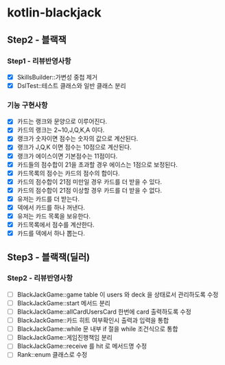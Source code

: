 # kotlin-blackjack

## Step2 - 블랙잭

### Step1 - 리뷰반영사항
- [x] SkillsBuilder::가변성 중첩 제거
- [x] DslTest::테스트 클래스와 일반 클래스 분리

### 기능 구현사항
- [x] 카드는 랭크와 문양으로 이루어진다.
- [x] 카드의 랭크는 2~10,J,Q,K,A 이다.
- [x] 랭크가 숫자이면 점수는 숫자의 값으로 계산된다.
- [x] 랭크가 J,Q,K 이면 점수는 10점으로 계산된다.
- [x] 랭크가 에이스이면 기본점수는 11점이다.
- [x] 카드들의 점수합이 21을 초과할 경우 에이스는 1점으로 보정된다.
- [x] 카드목록의 점수는 카드의 점수의 합이다.
- [x] 카드의 점수합이 21점 미만일 경우 카드를 더 받을 수 있다.
- [x] 카드의 점수합이 21점 이상할 경우 카드를 더 받을 수 없다.
- [x] 유저는 카드를 더 받는다.
- [x] 덱에서 카드를 하나 꺼낸다.
- [x] 유저는 카드 목록을 보유한다.
- [x] 카드목록에서 점수를 계산한다.
- [x] 카드를 덱에서 하나 뽑는다.

## Step3 - 블랙잭(딜러)

### Step2 - 리뷰반영사항
- [ ] BlackJackGame::game table 이 users 와 deck 을 상태로서 관리하도록 수정
- [ ] BlackJackGame::start 메서드 분리
- [ ] BlackJackGame::allCardUsersCard 한번에 card 출력하도록 수정
- [ ] BlackJackGame::카드 히트 여부확인시 출력과 입력을 통합
- [ ] BlackJackGame::while 문 내부 if 절을 while 조건식으로 통합
- [ ] BlackJackGame::게임진행책임 분리
- [ ] BlackJackGame::receive 를 hit 로 메서드명 수정
- [ ] Rank::enum 클래스로 수정